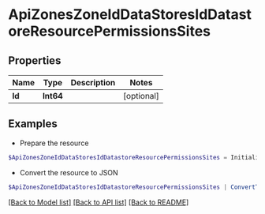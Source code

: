 # ApiZonesZoneIdDataStoresIdDatastoreResourcePermissionsSites
## Properties

Name | Type | Description | Notes
------------ | ------------- | ------------- | -------------
**Id** | **Int64** |  | [optional] 

## Examples

- Prepare the resource
```powershell
$ApiZonesZoneIdDataStoresIdDatastoreResourcePermissionsSites = Initialize-PSOpenAPIToolsApiZonesZoneIdDataStoresIdDatastoreResourcePermissionsSites  -Id 1
```

- Convert the resource to JSON
```powershell
$ApiZonesZoneIdDataStoresIdDatastoreResourcePermissionsSites | ConvertTo-JSON
```

[[Back to Model list]](../README.md#documentation-for-models) [[Back to API list]](../README.md#documentation-for-api-endpoints) [[Back to README]](../README.md)

